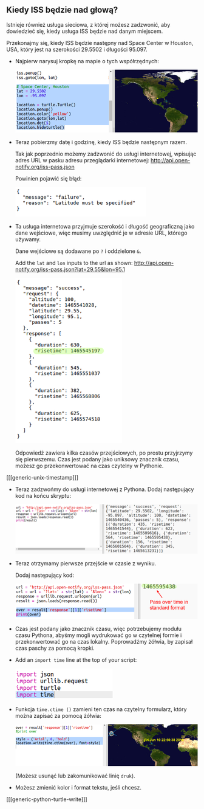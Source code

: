 ## Kiedy ISS będzie nad głową?

Istnieje również usługa sieciowa, z której możesz zadzwonić, aby dowiedzieć się, kiedy usługa ISS będzie nad danym miejscem.

Przekonajmy się, kiedy ISS będzie następny nad Space Center w Houston, USA, który jest na szerokości 29.5502 i długości 95.097.

+ Najpierw narysuj kropkę na mapie o tych współrzędnych:
    
    ![zrzut ekranu](images/iss-houston.png)

+ Teraz pobierzmy datę i godzinę, kiedy ISS będzie następnym razem.
    
    Tak jak poprzednio możemy zadzwonić do usługi internetowej, wpisując adres URL w pasku adresu przeglądarki internetowej: <a href="http://api.open-notify.org/iss-pass.json" target="_blank">http://api.open-notify.org/iss-pass.json</a>
    
    Powinien pojawić się błąd:
    
    ![zrzut ekranu](images/iss-pass-error.png)

+ Ta usługa internetowa przyjmuje szerokość i długość geograficzną jako dane wejściowe, więc musimy uwzględnić je w adresie URL, którego używamy.
    
    Dane wejściowe są dodawane po `?` i oddzielone `&`.
    
    Add the `lat` and `lon` inputs to the url as shown: <a href="http://api.open-notify.org/iss-pass.json?lat=29.55&lon=95.1" target="_blank">http://api.open-notify.org/iss-pass.json?lat=29.55&lon=95.1</a>
    
    ![zrzut ekranu](images/iss-passtimes.png)
    
    Odpowiedź zawiera kilka czasów przejściowych, po prostu przyjrzymy się pierwszemu. Czas jest podany jako uniksowy znacznik czasu, możesz go przekonwertować na czas czytelny w Pythonie.

[[[generic-unix-timestamp]]]

+ Teraz zadzwońmy do usługi internetowej z Pythona. Dodaj następujący kod na końcu skryptu:
    
    ![zrzut ekranu](images/iss-passover.png)

+ Teraz otrzymamy pierwsze przejście w czasie z wyniku.
    
    Dodaj następujący kod:
    
    ![zrzut ekranu](images/iss-print-pass.png)

+ Czas jest podany jako znacznik czasu, więc potrzebujemy modułu czasu Pythona, abyśmy mogli wydrukować go w czytelnej formie i przekonwertować go na czas lokalny. Poprowadźmy żółwia, by zapisał czas paschy za pomocą kropki.

+ Add an `import time` line at the top of your script:
    
    ![zrzut ekranu](images/iss-time.png)

+ Funkcja `time.ctime ()` zamieni ten czas na czytelny formularz, który można zapisać za pomocą żółwia:
    
    ![zrzut ekranu](images/iss-pass-write.png)
    
    (Możesz usunąć lub zakomunikować linię `druk`).

+ Możesz zmienić kolor i format tekstu, jeśli chcesz.

[[[generic-python-turtle-write]]]
